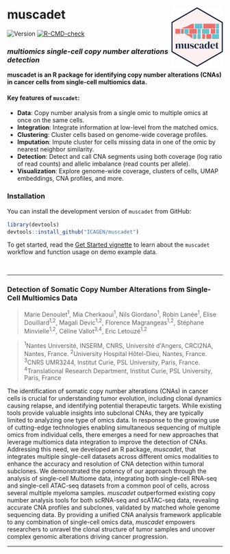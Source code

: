 

# muscadet <img src="man/figures/logo.png" align="right" height="139" alt="" />

<!-- badges: start -->

![Version](https://img.shields.io/github/v/release/ICAGEN/muscadet?label=version)
[![R-CMD-check](https://github.com/ICAGEN/muscadet/actions/workflows/R-CMD-check.yaml/badge.svg)](https://github.com/ICAGEN/muscadet/actions/workflows/R-CMD-check.yaml)

<!-- badges: end -->


### *multiomics single-cell copy number alterations detection*

**muscadet is an R package for identifying copy number alterations (CNAs) in cancer cells from single-cell multiomics data.**

#### Key features of `muscadet`:

 * **Data**: Copy number analysis from a single omic to multiple omics at once on the same cells.
 * **Integration**: Integrate information at low-level from the matched omics.
 * **Clustering**: Cluster cells based on genome-wide coverage profiles.
 * **Imputation**: Impute cluster for cells missing data in one of the omic by nearest neighbor similarity.
 * **Detection**: Detect and call CNA segments using both coverage (log ratio of read counts) and allelic imbalance (read counts per allele).
 * **Visualization**: Explore genome-wide coverage, clusters of cells, UMAP embeddings, CNA profiles, and more.
 
 

### Installation

You can install the development version of `muscadet` from GitHub:

```r
library(devtools)
devtools::install_github("ICAGEN/muscadet")
```

To get started, read the [Get Started vignette](https://icagen.github.io/muscadet/articles/muscadet.html) 
to learn about the `muscadet` workflow and function usage on demo example data.


<br>

***

### Detection of Somatic Copy Number Alterations from Single-Cell Multiomics Data

> Marie Denoulet<sup>1</sup>, Mia Cherkaoui<sup>1</sup>, Nils
Giordano<sup>1</sup>, Robin Lanée<sup>1</sup>, Elise Douillard<sup>1,2</sup>,
Magali Devic<sup>1,2</sup>, Florence Magrangeas<sup>1,2</sup>, Stéphane
Minvielle<sup>1,2</sup>, Céline Vallot<sup>3,4</sup>, Eric Letouzé<sup>1,2</sup>

> <sup>1</sup>Nantes Université, INSERM, CNRS, Université d'Angers, CRCI2NA,
Nantes, France. 
<sup>2</sup>University Hospital Hôtel-Dieu, Nantes, France.
<sup>3</sup>CNRS UMR3244, Institut Curie, PSL University, Paris, France.
<sup>4</sup>Translational Research Department, Institut Curie, PSL University,
Paris, France


The identification of somatic copy number alterations (CNAs) in cancer cells is
crucial for understanding tumor evolution, including clonal dynamics causing
relapse, and identifying potential therapeutic targets. While existing tools
provide valuable insights into subclonal CNAs, they are typically limited to
analyzing one type of omics data. In response to the growing use of cutting-edge
technologies enabling simultaneous sequencing of multiple omics from individual
cells, there emerges a need for new approaches that leverage multiomics data
integration to improve the detection of CNAs.
Addressing this need, we developed an R package, *muscadet*, that integrates
multiple single-cell datasets across different omics modalities to enhance the
accuracy and resolution of CNA detection within tumoral subclones. We
demonstrated the potency of our approach through the analysis of single-cell
Multiome data, integrating both single-cell RNA-seq and single-cell ATAC-seq
datasets from a common pool of cells, across several multiple myeloma samples.
*muscadet* outperformed existing copy number analysis tools for both scRNA-seq
and scATAC-seq data, revealing accurate CNA profiles and subclones, validated by
matched whole genome sequencing data.
By providing a unified CNA analysis framework applicable to any combination of
single-cell omics data, *muscadet* empowers researchers to unravel the clonal
structure of tumor samples and uncover complex genomic alterations driving
cancer progression.

***
